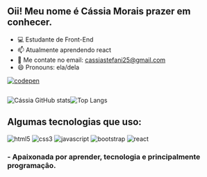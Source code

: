 ## Oii! Meu nome é Cássia Morais prazer em conhecer.

- 💻 Estudante de Front-End
- 📫 Atualmente aprendendo react
- 📧 Me contate no email: cassiastefani25@gmail.com
- 😄 Pronouns: ela/dela

[![codepen](https://img.shields.io/badge/Codepen-000000?style=for-the-badge&logo=codepen&logoColor=white)](https://codepen.io/Cassia-St)
<div style="display: inline-block">
  
  ![Cássia GitHub stats](https://github-readme-stats.vercel.app/api?username=CassiaStefane&show_icons=true&theme=midnight-purple)![Top Langs](https://github-readme-stats.vercel.app/api/top-langs/?username=CassiaStefane&layout=compact&langs_count-16&theme=midnight-purple)
  
  ## Algumas tecnologias que uso:
  
  <img alt="html5" src="https://img.shields.io/badge/HTML5-E34F26?style=for-the-badge&logo=html5&logoColor=white">
  <img alt="css3" src="https://img.shields.io/badge/CSS3-1572B6?style=for-the-badge&logo=css3&logoColor=white">
  <img alt="javascript" src="https://img.shields.io/badge/JavaScript-323330?style=for-the-badge&logo=javascript&logoColor=F7DF1E">
  <img alt="bootstrap" src="https://img.shields.io/badge/Bootstrap-563D7C?style=for-the-badge&logo=bootstrap&logoColor=whit">
  <img alt="react" src="https://img.shields.io/badge/React-20232A?style=for-the-badge&logo=react&logoColor=61DAFB">
</div>

### - Apaixonada por aprender, tecnologia e principalmente programaçâo.
